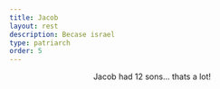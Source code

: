 ```yaml
---
title: Jacob
layout: rest
description: Becase israel
type: patriarch
order: 5
---
```



<div class="section main">
        <div class="container">
            <p markdown="1" style="text-align: center;">
            Jacob had 12 sons... thats a lot!
            </p>
        </div>
</div>